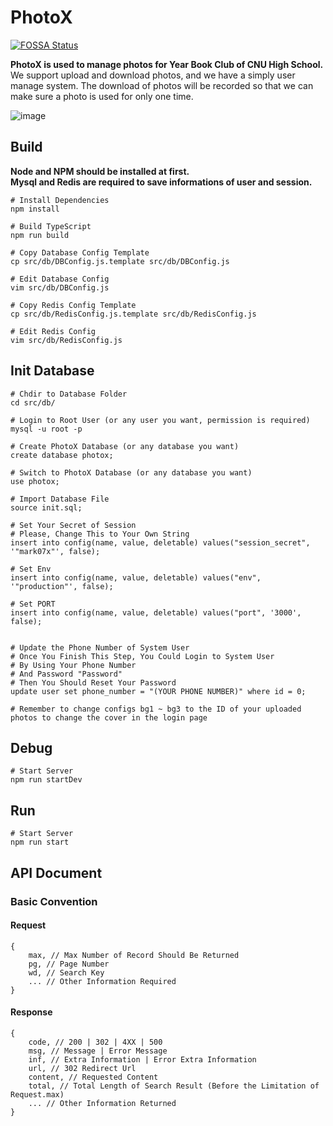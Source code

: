 # PhotoX
[![FOSSA Status](https://app.fossa.com/api/projects/git%2Bgithub.com%2Fmark07x%2FPhotoX.svg?type=shield)](https://app.fossa.com/projects/git%2Bgithub.com%2Fmark07x%2FPhotoX?ref=badge_shield)

**PhotoX is used to manage photos for Year Book Club of CNU High School.**  
We support upload and download photos, and we have a simply user manage system. The download of photos will be recorded so that we can make sure a photo is used for only one time.  

![image](https://github.com/mark07x/PhotoX/blob/stable/README_RESOURCES/MAIN.png)

## Build
**Node and NPM should be installed at first.**  
**Mysql and Redis are required to save informations of user and session.**  
```shell script
# Install Dependencies
npm install

# Build TypeScript
npm run build

# Copy Database Config Template
cp src/db/DBConfig.js.template src/db/DBConfig.js

# Edit Database Config
vim src/db/DBConfig.js

# Copy Redis Config Template
cp src/db/RedisConfig.js.template src/db/RedisConfig.js

# Edit Redis Config
vim src/db/RedisConfig.js
```

## Init Database
```shell script
# Chdir to Database Folder
cd src/db/

# Login to Root User (or any user you want, permission is required)
mysql -u root -p

# Create PhotoX Database (or any database you want)
create database photox;

# Switch to PhotoX Database (or any database you want)
use photox;

# Import Database File
source init.sql;

# Set Your Secret of Session
# Please, Change This to Your Own String
insert into config(name, value, deletable) values("session_secret", '"mark07x"', false);

# Set Env
insert into config(name, value, deletable) values("env", '"production"', false);

# Set PORT
insert into config(name, value, deletable) values("port", '3000', false);


# Update the Phone Number of System User
# Once You Finish This Step, You Could Login to System User
# By Using Your Phone Number
# And Password "Password"
# Then You Should Reset Your Password
update user set phone_number = "(YOUR PHONE NUMBER)" where id = 0;

# Remember to change configs bg1 ~ bg3 to the ID of your uploaded photos to change the cover in the login page
```

## Debug
```shell script
# Start Server
npm run startDev
```

## Run
```shell script
# Start Server
npm run start
```

## API Document

### Basic Convention
#### Request
```
{
    max, // Max Number of Record Should Be Returned
    pg, // Page Number
    wd, // Search Key
    ... // Other Information Required
}
```
#### Response
```
{
    code, // 200 | 302 | 4XX | 500
    msg, // Message | Error Message
    inf, // Extra Information | Error Extra Information
    url, // 302 Redirect Url
    content, // Requested Content
    total, // Total Length of Search Result (Before the Limitation of Request.max)
    ... // Other Information Returned
}
```
